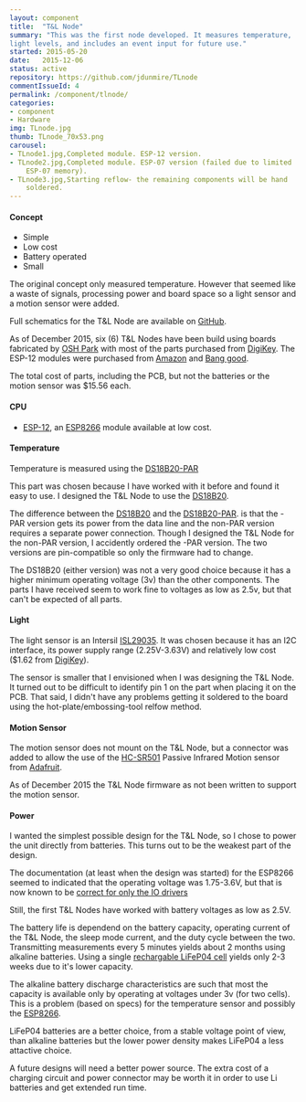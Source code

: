 ```yaml
---
layout: component
title:  "T&L Node"
summary: "This was the first node developed. It measures temperature,
light levels, and includes an event input for future use."
started: 2015-05-20
date:   2015-12-06
status: active
repository: https://github.com/jdunmire/TLnode
commentIssueId: 4
permalink: /component/tlnode/
categories:
- component
- Hardware
img: TLnode.jpg
thumb: TLnode_70x53.png
carousel:
- TLnode1.jpg,Completed module. ESP-12 version.
- TLnode2.jpg,Completed module. ESP-07 version (failed due to limited
    ESP-07 memory).
- TLnode3.jpg,Starting reflow- the remaining components will be hand
    soldered.
---
```

#### Concept
  * Simple
  * Low cost
  * Battery operated
  * Small

The original concept only measured temperature. However that seemed like
a waste of signals, processing power and board space so a light sensor
and a motion sensor were added.

Full schematics for the T&L Node are available on
[GitHub](https://github.com/jdunmire/TLnode).

As of December 2015, six (6) T&L Nodes have been build using boards
fabricated by [OSH Park](https://oshpark.com) with most of the parts
purchased from [DigiKey](http://www.digikey.com/). The ESP-12 modules
were purchased from [Amazon](https://www.amazon.com/) and
[Bang good](http://www.banggood.com).

The total cost of parts, including the PCB, but not the batteries or the motion
sensor was $15.56 each.

#### CPU
  * [ESP-12](http://www.esp8266.com/wiki/doku.php?id=esp8266-module-family#esp-12),
  an [ESP8266](https://nurdspace.nl/ESP8266) module available at low cost.

#### Temperature
Temperature is measured using the
[DS18B20-PAR][PAR]

[PAR]: https://www.maximintegrated.com/en/products/analog/sensors-and-sensor-interface/DS18B20-PAR.html

This part was chosen because I have worked with it before and found it
easy to use. I designed the T&L Node to use the
[DS18B20][nonPAR].

[nonPAR]: https://www.maximintegrated.com/en/products/analog/sensors-and-sensor-interface/DS18B20.html

The difference between the
[DS18B20][nonPAR]
and the 
[DS18B20-PAR][PAR].
is that the -PAR version gets its power from the data line and the
non-PAR version requires a separate power connection. Though I designed the T&L
Node for the non-PAR version, I accidently ordered the -PAR version.
The two versions are pin-compatible so only the firmware had to change.

The  DS18B20 (either version) was not a very good choice because it has
a higher minimum operating voltage (3v) than the other components. The
parts I have received seem to work fine to voltages as low as 2.5v, but
that can't be expected of all parts.

#### Light
The light sensor is an Intersil [ISL29035][ISL]. It was chosen because
it has an I2C interface, its power supply range (2.25V-3.63V) and
relatively low cost ($1.62 from
[DigiKey](https://www.digikey.com/product-search/en?keywords=ISL29035IROZ-T7-ND])).

The sensor is smaller that I envisioned when I was designing the T&L
Node. It turned out to be difficult to identify pin 1 on the part when
placing it on the PCB. That said, I didn't have any problems getting it
soldered to the board using the hot-plate/embossing-tool relfow method.


[ISL]: http://www.intersil.com/en/products/optoelectronics/ambient-light-sensors/light-to-digital-sensors/ISL29035.html

#### Motion Sensor
The motion sensor does not mount on the T&L Node, but a connector was
added to allow the use of the [HC-SR501][SR501] Passive Infrared Motion
sensor from [Adafruit][ada_SR501].

As of December 2015 the T&L Node firmware as not been written to support
the motion sensor.

[SR501]: http://www.electrodragon.com/w/index.php?title=HC-SR501_PIR_Motion_Sensor_%28Passive_Infrared_Sensor%29
[ada_SR501]: https://www.adafruit.com/products/189

#### Power
I wanted the simplest possible design for the T&L Node, so I chose to
power the unit directly from batteries. This turns out to be the weakest
part of the design.

The documentation (at least when the design was started) for the ESP8266
seemed to indicated that the operating voltage was 1.75-3.6V, but that
is now known to be [correct for only the IO
drivers][vRange]

[vRange]:http://forum.makehackvoid.com/t/esp8266-operating-voltage-range-and-sleep-current/286

Still, the first T&L Nodes have worked with battery voltages as low as
2.5V.

The battery life is dependend on the battery capacity, operating current
of the T&L Node, the sleep mode current, and the duty cycle between the
two. Transmitting measurements every 5 minutes yields about 2 months using alkaline
batteries. Using a single [rechargable LiFeP04 cell][LiFeP04] yields only
2-3 weeks due to it's lower capacity.

[LiFeP04]: http://www.batteryspace.com/lifepo4-rechargeable-14505-cell-3-2v-600-mah-0-6a-rate-2-22wh-button-top-standard-aa-size-0-18----un38-3-passed-ndgr.aspx

The alkaline battery discharge characteristics are such that most the capacity is
available only by operating at voltages under 3v (for two cells). This is a problem
(based on specs) for the temperature sensor and possibly the [ESP8266][vRange].

LiFeP04 batteries are a better choice, from a stable voltage point of view, than alkaline
batteries but the lower power density makes LiFeP04 a less attactive choice.

A future designs will need a better power source. The extra cost of a charging
circuit and power connector may be worth it in order to use Li batteries and get
extended run time.


